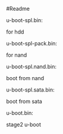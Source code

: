 #Readme

u-boot-spl.bin:

for hdd

u-boot-spl-pack.bin:

for nand

u-boot-spl.nand.bin:

boot from nand

u-boot-spl.sata.bin:

boot from sata

u-boot.bin:

stage2 u-boot


